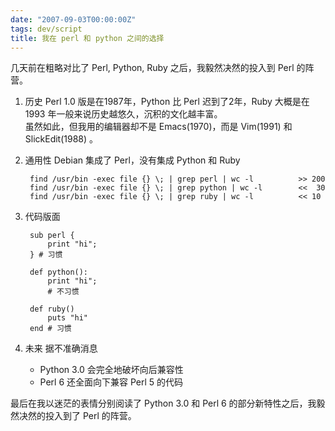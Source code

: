 ```yaml
---
date: "2007-09-03T00:00:00Z"
tags: dev/script
title: 我在 perl 和 python 之间的选择
---
```


几天前在粗略对比了 Perl, Python, Ruby 之后，我毅然决然的投入到 Perl 的阵营。
 
1. 历史
   Perl 1.0 版是在1987年，Python 比 Perl 迟到了2年，Ruby 大概是在 1993 年一般来说历史越悠久，沉积的文化越丰富。\
    虽然如此，但我用的编辑器却不是 Emacs(1970)，而是 Vim(1991) 和 SlickEdit(1988) 。
 
2. 通用性
   Debian 集成了 Perl，没有集成 Python 和 Ruby

        find /usr/bin -exec file {} \; | grep perl | wc -l          >> 200 
        find /usr/bin -exec file {} \; | grep python | wc -l        <<  30
        find /usr/bin -exec file {} \; | grep ruby | wc -l          << 10
 
3. 代码版面

        sub perl {
            print "hi";
        } # 习惯
        
        def python():
            print "hi";
            # 不习惯
        
        def ruby()
            puts "hi"
        end # 习惯
 
4. 未来
   据不准确消息

   * Python 3.0 会完全地破坏向后兼容性
   * Perl 6 还全面向下兼容 Perl 5 的代码
 
最后在我以迷茫的表情分别阅读了 Python 3.0 和 Perl 6 的部分新特性之后，我毅然决然的投入到了 Perl 的阵营。</div>
